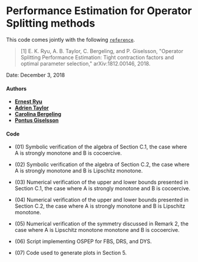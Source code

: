 # Performance Estimation for Operator Splitting methods

This code comes jointly with the following [`reference`](https://arxiv.org/abs/1812.00146).

> [1] E. K. Ryu, A. B. Taylor, C. Bergeling, and P. Giselsson, "Operator Splitting Performance Estimation: Tight contraction factors and optimal parameter selection," arXiv:1812.00146, 2018.
 
Date:  December 3, 2018

#### Authors
- [**Ernest Ryu**](http://www.math.ucla.edu/~eryu/)
- [**Adrien Taylor**](http://www.di.ens.fr/~ataylor/)
- [**Carolina Bergeling**](http://www.control.lth.se/staff/carolina-bergeling/)
- [**Pontus Giselsson**](http://www.control.lth.se/staff/pontus-giselsson/)

#### Code
- (01) Symbolic verification of the algebra of Section C.1, the case where A is strongly monotone and B is cocoercive.

- (02) Symbolic verification of the algebra of Section C.2, the case where A is strongly monotone and B is Lipschitz monotone.

- (03) Numerical verification of the upper and lower bounds presented in Section C.1, the case where A is strongly monotone and B is cocoercive.

- (04) Numerical verification of the upper and lower bounds presented in Section C.2, the case where A is strongly monotone and B is Lipschitz monotone.

- (05) Numerical verification of the symmetry discussed in Remark 2, the case where A is Lipschitz monotone monotone and B is cocoercive.

- (06) Script implementing OSPEP for FBS, DRS, and DYS.

- (07) Code used to generate plots in Section 5.

 
